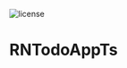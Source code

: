 ![license](https://img.shields.io/github/license/manoldonev/RNTodoAppTs?style=plastic)

# RNTodoAppTs
